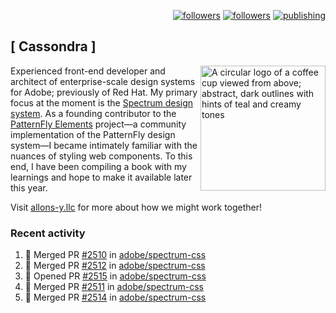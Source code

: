 <p align="right"><a rel="me" href="https://front-end.social/@castastrophe">
    <img alt="followers" title="Follow me on Mastodon" src="https://img.shields.io/mastodon/follow/109297102751309835?domain=https%3A%2F%2Ffront-end.social&label=Follow&logo=mastodon&logoColor=white&style=for-the-badge&labelColor=008080&color=006969"/></a>
  <a href="https://codepen.io/castastrophe/">
    <img alt="followers" title="Follow me on CodePen" src="https://img.shields.io/badge/16-1?color=640464&labelColor=7c007c&style=for-the-badge&logo=codepen&label=Follow"/></a>
<a href="https://castastrophe.medium.com/">
    <img alt="publishing" title="View articles on Medium" src="https://img.shields.io/badge/107-1?color=666&labelColor=444&label=subscribe&logo=medium&logoColor=white&style=for-the-badge"/></a>
</p>

## [&nbsp;Cassondra&nbsp;]

<img align="right" src="https://github-production-user-asset-6210df.s3.amazonaws.com/1840295/253016758-ba468774-1cd3-42c2-8f43-947b5eeb5edf.png" height="200" alt="A circular logo of a coffee cup viewed from above; abstract, dark outlines with hints of teal and creamy tones">

Experienced front-end developer and architect of enterprise-scale design systems for Adobe; previously of Red Hat. My primary focus at the moment is the [Spectrum design system](https://github.com/adobe/spectrum-css). As a founding contributor to the [PatternFly&nbsp;Elements](https://github.com/patternfly/patternfly-elements) project&mdash;a community implementation of the PatternFly design system&mdash;I became intimately familiar with the nuances of styling web components. To this end, I have been compiling a book with my learnings and hope to make it available later this year.

Visit [allons-y.llc](http://allons-y.llc/) for more about how we might work together!

### Recent activity

<!--START_SECTION:activity-->
1. 🎉 Merged PR [#2510](https://github.com/adobe/spectrum-css/pull/2510) in [adobe/spectrum-css](https://github.com/adobe/spectrum-css)
2. 🎉 Merged PR [#2512](https://github.com/adobe/spectrum-css/pull/2512) in [adobe/spectrum-css](https://github.com/adobe/spectrum-css)
3. 💪 Opened PR [#2515](https://github.com/adobe/spectrum-css/pull/2515) in [adobe/spectrum-css](https://github.com/adobe/spectrum-css)
4. 🎉 Merged PR [#2511](https://github.com/adobe/spectrum-css/pull/2511) in [adobe/spectrum-css](https://github.com/adobe/spectrum-css)
5. 🎉 Merged PR [#2514](https://github.com/adobe/spectrum-css/pull/2514) in [adobe/spectrum-css](https://github.com/adobe/spectrum-css)
<!--END_SECTION:activity-->
